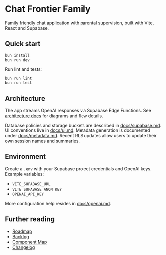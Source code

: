 # Chat Frontier Family

Family friendly chat application with parental supervision, built with Vite, React and Supabase.

## Quick start
```bash
bun install
bun run dev
```

Run lint and tests:
```bash
bun run lint
bun run test
```

## Architecture
The app streams OpenAI responses via Supabase Edge Functions. See [architecture docs](docs/architecture.md) for diagrams and flow details.

Database policies and storage buckets are described in [docs/supabase.md](docs/supabase.md). UI conventions live in [docs/ui.md](docs/ui.md). Metadata generation is documented under [docs/metadata.md](docs/metadata.md). Recent RLS updates allow users to update their own session names and summaries.

## Environment
Create a `.env` with your Supabase project credentials and OpenAI keys. Example variables:
- `VITE_SUPABASE_URL`
- `VITE_SUPABASE_ANON_KEY`
- `OPENAI_API_KEY`

More configuration help resides in [docs/openai.md](docs/openai.md).

## Further reading
- [Roadmap](docs/roadmap.md)
- [Backlog](docs/backlog.md)
- [Component Map](./COMPONENT_MAP.md)
- [Changelog](CHANGELOG.md)
